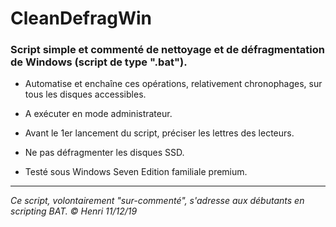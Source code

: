 # CleanDefragWin

### Script simple et commenté de nettoyage et de défragmentation de Windows (script de type ".bat").

* Automatise et enchaîne ces opérations, relativement chronophages, sur tous les disques accessibles.

* A exécuter en mode administrateur.

* Avant le 1er lancement du script, préciser les lettres des lecteurs.

* Ne pas défragmenter les disques SSD.

* Testé sous Windows Seven Edition familiale premium.

---
_Ce script, volontairement "sur-commenté", s'adresse aux débutants en scripting BAT._
_© Henri 11/12/19_
